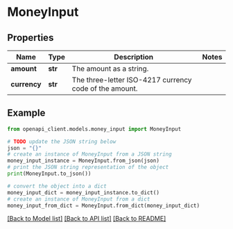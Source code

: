 # MoneyInput


## Properties

Name | Type | Description | Notes
------------ | ------------- | ------------- | -------------
**amount** | **str** | The amount as a string. | 
**currency** | **str** | The three-letter ISO-4217 currency code of the amount. | 

## Example

```python
from openapi_client.models.money_input import MoneyInput

# TODO update the JSON string below
json = "{}"
# create an instance of MoneyInput from a JSON string
money_input_instance = MoneyInput.from_json(json)
# print the JSON string representation of the object
print(MoneyInput.to_json())

# convert the object into a dict
money_input_dict = money_input_instance.to_dict()
# create an instance of MoneyInput from a dict
money_input_from_dict = MoneyInput.from_dict(money_input_dict)
```
[[Back to Model list]](../README.md#documentation-for-models) [[Back to API list]](../README.md#documentation-for-api-endpoints) [[Back to README]](../README.md)


